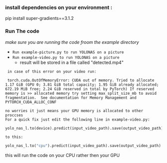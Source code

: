 ### install dependencies on your environment :
pip install super-gradients==3.1.2

### Run The code
*make sure you are running the code froom the example directory*
- `Run example-picture.py to run YOLONAS on a picture `
- `Run example-video.py to run YOLONAS on a picture `
  - result will be stored in a file called "detected.mp4"


` in case of this error on your video run:`
```
 torch.cuda.OutOfMemoryError: CUDA out of memory. Tried to allocate 1.17 GiB (GPU 0; 3.81 GiB total capacity; 1.95 GiB already allocated; 672.19 MiB free; 2.24 GiB reserved in total by PyTorch) If reserved memory is >> allocated memory try setting max_split_size_mb to avoid fragmentation.  See documentation for Memory Management and PYTORCH_CUDA_ALLOC_CONF
```
`no worries it just means your GPU memory is allocated to other proccses`<br>
`For a quick fix just edit the following line in example-video.py:`
```python
yolo_nas_l.to(device).predict(input_video_path).save(output_video_path)
```
`to this:`
```python
yolo_nas_l.to("cpu").predict(input_video_path).save(output_video_path)
```
this will run the code on your CPU rather then your GPU